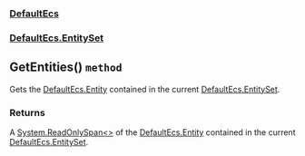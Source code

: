 ### [DefaultEcs](./DefaultEcs.md 'DefaultEcs')
### [DefaultEcs.EntitySet](./DefaultEcs-EntitySet.md 'DefaultEcs.EntitySet')
## GetEntities() `method`
Gets the [DefaultEcs.Entity](./DefaultEcs-Entity.md 'DefaultEcs.Entity') contained in the current [DefaultEcs.EntitySet](./DefaultEcs-EntitySet.md 'DefaultEcs.EntitySet').
### Returns
A [System.ReadOnlySpan&lt;&gt;](https://docs.microsoft.com/en-us/dotnet/api/System.ReadOnlySpan-1 'System.ReadOnlySpan&lt;&gt;') of the [DefaultEcs.Entity](./DefaultEcs-Entity.md 'DefaultEcs.Entity') contained in the current [DefaultEcs.EntitySet](./DefaultEcs-EntitySet.md 'DefaultEcs.EntitySet').
